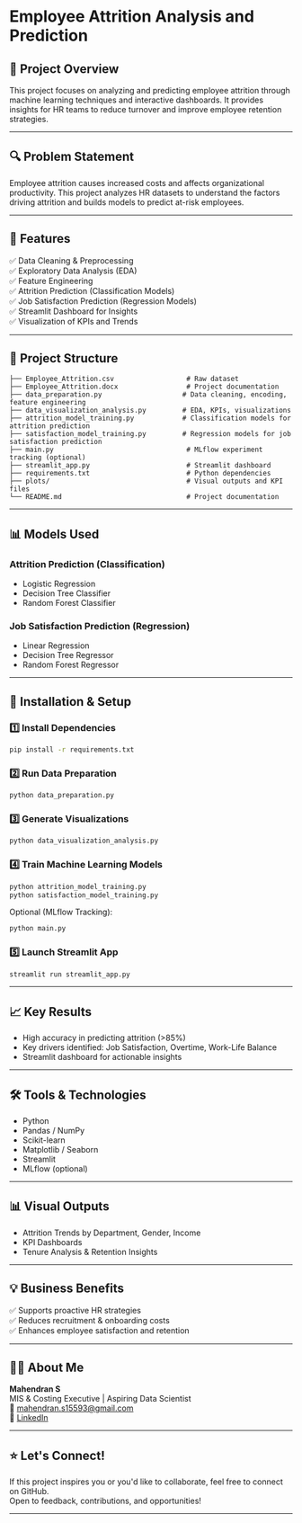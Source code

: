 
# Employee Attrition Analysis and Prediction  

## 📑 Project Overview  
This project focuses on analyzing and predicting employee attrition through machine learning techniques and interactive dashboards. It provides insights for HR teams to reduce turnover and improve employee retention strategies.  

---

## 🔍 Problem Statement  
Employee attrition causes increased costs and affects organizational productivity. This project analyzes HR datasets to understand the factors driving attrition and builds models to predict at-risk employees.

---

## 🚀 Features  
✅ Data Cleaning & Preprocessing  
✅ Exploratory Data Analysis (EDA)  
✅ Feature Engineering  
✅ Attrition Prediction (Classification Models)  
✅ Job Satisfaction Prediction (Regression Models)  
✅ Streamlit Dashboard for Insights  
✅ Visualization of KPIs and Trends  

---

## 📂 Project Structure  

```
├── Employee_Attrition.csv                  # Raw dataset
├── Employee_Attrition.docx                 # Project documentation
├── data_preparation.py                    # Data cleaning, encoding, feature engineering
├── data_visualization_analysis.py         # EDA, KPIs, visualizations
├── attrition_model_training.py            # Classification models for attrition prediction
├── satisfaction_model_training.py         # Regression models for job satisfaction prediction
├── main.py                                 # MLflow experiment tracking (optional)
├── streamlit_app.py                        # Streamlit dashboard
├── requirements.txt                        # Python dependencies
├── plots/                                  # Visual outputs and KPI files
└── README.md                               # Project documentation
```

---

## 📊 Models Used  

### Attrition Prediction (Classification)
- Logistic Regression  
- Decision Tree Classifier  
- Random Forest Classifier  

### Job Satisfaction Prediction (Regression)
- Linear Regression  
- Decision Tree Regressor  
- Random Forest Regressor  

---

## 🔧 Installation & Setup  

### 1️⃣ Install Dependencies  
```bash
pip install -r requirements.txt
```

### 2️⃣ Run Data Preparation  
```bash
python data_preparation.py
```

### 3️⃣ Generate Visualizations  
```bash
python data_visualization_analysis.py
```

### 4️⃣ Train Machine Learning Models  
```bash
python attrition_model_training.py
python satisfaction_model_training.py
```

Optional (MLflow Tracking):
```bash
python main.py
```

### 5️⃣ Launch Streamlit App  
```bash
streamlit run streamlit_app.py
```

---

## 📈 Key Results  
- High accuracy in predicting attrition (>85%)  
- Key drivers identified: Job Satisfaction, Overtime, Work-Life Balance  
- Streamlit dashboard for actionable insights  

---

## 🛠️ Tools & Technologies  
- Python  
- Pandas / NumPy  
- Scikit-learn  
- Matplotlib / Seaborn  
- Streamlit  
- MLflow (optional)  

---

## 📊 Visual Outputs  
- Attrition Trends by Department, Gender, Income  
- KPI Dashboards  
- Tenure Analysis & Retention Insights  

---

## 💡 Business Benefits  
✅ Supports proactive HR strategies  
✅ Reduces recruitment & onboarding costs  
✅ Enhances employee satisfaction and retention  

---

## 🙋‍♂️ About Me  

**Mahendran S**  
MIS & Costing Executive | Aspiring Data Scientist  
📧 mahendran.s15593@gmail.com  
🔗 [LinkedIn](https://www.linkedin.com/in/mahendran-sudalai-00182b294)

---

## ⭐ Let's Connect!  
If this project inspires you or you'd like to collaborate, feel free to connect on GitHub.  
Open to feedback, contributions, and opportunities!

---


